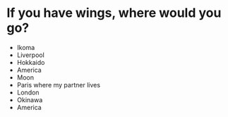 # If you have wings, where would you go?
- Ikoma
- Liverpool
- Hokkaido
- America
- Moon
- Paris where my partner lives
- London
- Okinawa
- America
